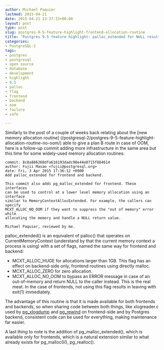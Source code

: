 ```yaml
---
author: Michael Paquier
lastmod: 2015-04-21
date: 2015-04-21 13:37:33+00:00
layout: post
type: post
slug: postgres-9-5-feature-highlight-frontend-allocation-routine
title: 'Postgres 9.5 feature highlight: palloc_extended for NULL result on OOM'
categories:
- PostgreSQL-2
tags:
- postgres
- postgresql
- open source
- database
- development
- highlight
- 9.5
- palloc
- flag
- frontend
- backend
- oom
- failure
- safe

---
```


Similarly to the post of a couple of weeks back relating about the
[new memory allocation routine]
(/postgresql-2/postgres-9-5-feature-highlight-allocation-routine-no-oom/)
able to give a plan B route in case of OOM, here is a follow-up commit
adding more infrastructure in the same area but this time for some
widely-used memory allocation routines:

    commit: 8c8a886268dfa616193dadc98e44e0715f884614
    author: Fujii Masao <fujii@postgresql.org>
    date: Fri, 3 Apr 2015 17:36:12 +0900
    Add palloc_extended for frontend and backend.

    This commit also adds pg_malloc_extended for frontend. These interfaces
    can be used to control at a lower level memory allocation using an interface
    similar to MemoryContextAllocExtended. For example, the callers can specify
    MCXT_ALLOC_NO_OOM if they want to suppress the "out of memory" error while
    allocating the memory and handle a NULL return value.

    Michael Paquier, reviewed by me.

palloc\_extended() is an equivalent of palloc() that operates on
CurrentMemoryContext (understand by that the current memory context a
process is using) with a set of flags, named the same way for frontend
and backend:

  * MCXT\_ALLOC\_HUGE for allocations larger than 1GB. This flag has an
  effect on backend-side only, frontend routines using directly malloc.
  * MCXT\_ALLOC\_ZERO for zero allocation.
  * MCXT\_ALLOC\_NO\_OOM to bypass an ERROR message in case of an
  out-of-memory and return NULL to the caller instead. This is the real
  meat. In the case of frontends, not using this flag results in leaving
  with exit(1) immediately.

The advantage of this routine is that it is made available for both frontends
and backends, so when sharing code between both things, like xlogreader.c
used by [pg\_xlogdump](http://www.postgresql.org/docs/devel/static/pgxlogdump.html)
and [pg\_rewind](http://www.postgresql.org/docs/devel/static/app-pgrewind.html)
on frontend-side and by Postgres backend, consistent code can be used for
everything, making maintenance far easier.

A last thing to note is the addition of pg\_malloc\_extended(), which is
available only for frontends, which is a natural extension similar to what
already exists for pg\_malloc0(), pg\_realloc().
